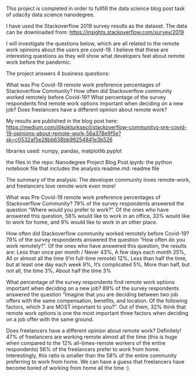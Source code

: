 This project is completed in order to fullfill the data science blog post task of udacity data science nanodegree.

I have used the Stackoverflow 2019 survey results as the dataset. The data can be downloaded from: https://insights.stackoverflow.com/survey/2019

I will investigate the questions below, which are all related to the remote work opinions about the users pre covid-19. I believe that these are interesting questions as they will show what developers feel about remote work before the pandemic:

The project answers 4 business questions:

What was Pre Covid-19 remote work preference percentages of Stackoverflow Community?
How often did Stackoverflow community worked remotely before Covid-19?
What percentage of the survey respondents find remote work options important when deciding on a new job?
Does freelancers have a different opinion about remote work?

My results are published in the blog post here: https://medium.com/@kokturksecil/stackoverflow-communitys-pre-covid-19-opinions-about-remote-work-56a378e9f5e?sk=c0532af5e28bb638bb99254841e3b526

libraries used: numpy, pandas, matplotlib.pyplot

the files in the repo:
Nanodegree Project Blog Post.ipynb: the python notebook file that includes the analysis
readme.md: readme file

The summary of the analysis:
The developer community loves remote-work, and freelancers love remote work even more!

What was Pre Covid-19 remote work preference percentages of Stackoverflow Community? 79% of the survey respondents answered the question “Where would you prefer to work?”. Of the ones who have answered this question, 58% would like to work in an office, 33% would like to work for home, and 9% would like to work in an other place.

How often did Stackoverflow community worked remotely before Covid-19? 79% of the survey respondents answered the question “How often do you work remotely?”. Of the ones who have answered this question, the results are: Less than once per month / Never 43%, A few days each month 25%, All or almost all the time (I’m full-time remote) 12%, Less than half the time, but at least one day each week 9%, It’s complicated 5%, More than half, but not all, the time 3%, About half the time 3%

What percentage of the survey respondents find remote work options important when deciding on a new job? 89% of the survey respondents answered the question “Imagine that you are deciding between two job offers with the same compensation, benefits, and location. Of the following factors, which 3 are MOST important to you?”.
Out of them, 32% think that remote work options is one the most important three factors when deciding on a job offer with the same ground.

Does freelancers have a different opinion about remote work? Definitely! 47% of freelancers are working remote almost all the time (this is huge when compared to the 12% all-times-remote workers of the entire respondents) 56% of the freelancers prefer to work from home. Interestingly, this ratio is smaller than the 58% of the entire community preferring to work from home. We can have a guess that freelancers have become bored of working from home all the time :).
